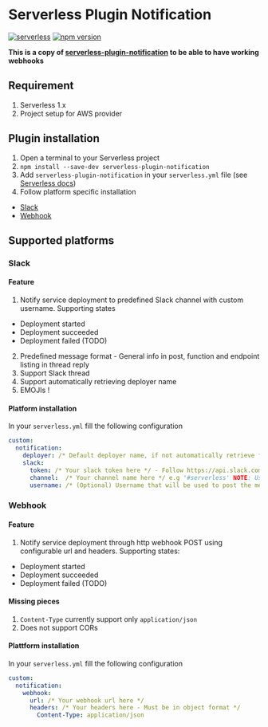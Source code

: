# Serverless Plugin Notification

[![serverless](http://public.serverless.com/badges/v3.svg)](http://www.serverless.com)
[![npm version](https://badge.fury.io/js/serverless-plugin-notification-ojongerius.svg)](https://badge.fury.io/js/serverless-plugin-notification-ojongerius)

**This is a copy of [serverless-plugin-notification](https://github.com/maasglobal/serverless-plugin-notification) to be able to have working webhooks**

## Requirement
1. Serverless 1.x
2. Project setup for AWS provider

## Plugin installation
1. Open a terminal to your Serverless project
2. `npm install --save-dev serverless-plugin-notification`
3. Add `serverless-plugin-notification` in your `serverless.yml` file (see [Serverless docs](https://serverless.com/framework/docs/providers/aws/guide/plugins/#installing-plugins))
4. Follow platform specific installation
  - [Slack](#slack)
  - [Webhook](#webhook)

## Supported platforms

### Slack

#### Feature
1. Notify service deployment to predefined Slack channel with custom username. Supporting states
  - Deployment started
  - Deployment succeeded
  - Deployment failed (TODO)
2. Predefined message format - General info in post, function and endpoint listing in thread reply
3. Support Slack thread
4. Support automatically retrieving deployer name
5. EMOJIs !

#### Platform installation

In your `serverless.yml` fill the following configuration
```yaml
custom:
  notification:
    deployer: /* Default deployer name, if not automatically retrieve from local variable, if not default to 'Unnamed deployer' */
    slack:
      token: /* Your slack token here */ - Follow https://api.slack.com/bot-users to get bot access token
      channel:  /* Your channel name here */ e.g '#serverless' NOTE: Using direct message '@person' will have 'channel_not_found' error at `Deployment succeeded` and `Deployment failed`
      username: /* (Optional) Username that will be used to post the message */
```

### Webhook

#### Feature
1. Notify service deployment through http webhook POST using configurable url and headers. Supporting states:
  - Deployment started
  - Deployment succeeded
  - Deployment failed (TODO)

#### Missing pieces
1. `Content-Type` currently support only `application/json`
2. Does not support CORs

#### Plattform installation
In your `serverless.yml` fill the following configuration
```yaml
custom:
  notification:
    webhook:
      url: /* Your webhook url here */
      headers: /* Your headers here - Must be in object format */
        Content-Type: application/json
```

